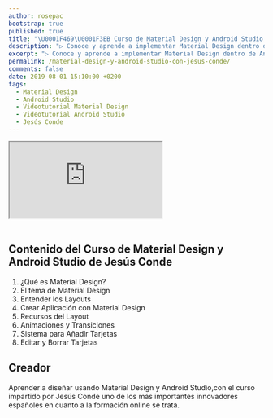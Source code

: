 ```yaml
---
author: rosepac
bootstrap: true
published: true
title: "\U0001F469‍\U0001F3EB Curso de Material Design y Android Studio con Jesús Conde"
description: "▷ Conoce y aprende a implementar Material Design dentro de Android Studio con este curso online del formador \U0001F468‍\U0001F3EB Jesús Conde"
excerpt: "▷ Conoce y aprende a implementar Material Design dentro de Android Studio con este curso online del formador \U0001F468‍\U0001F3EB Jesús Conde"
permalink: /material-design-y-android-studio-con-jesus-conde/
comments: false
date: 2019-08-01 15:10:00 +0200
tags:
  - Material Design
  - Android Studio
  - Videotutorial Material Design
  - Videotutorial Android Studio
  - Jesús Conde
---
```


<div class="embed-responsive embed-responsive-16by9">
  <iframe class="embed-responsive-item" src="https://www.youtube-nocookie.com/embed/videoseries?list=PLTlBeKQnFKtIU7Ap4jNX513lI1bC9m01X" allowfullscreen></iframe>
</div><br/>

## **Contenido del Curso de Material Design y Android Studio de Jesús Conde**

1. ¿Qué es Material Design?
2. El tema de Material Design
3. Entender los Layouts
4. Crear Aplicación con Material Design
5. Recursos del Layout
6. Animaciones y Transiciones
7. Sistema para Añadir Tarjetas
8. Editar y Borrar Tarjetas

## Creador

Aprender a diseñar usando Material Design y Android Studio,con el curso impartido por Jesús Conde uno de los más importantes innovadores españoles en cuanto a la formación online se trata.
